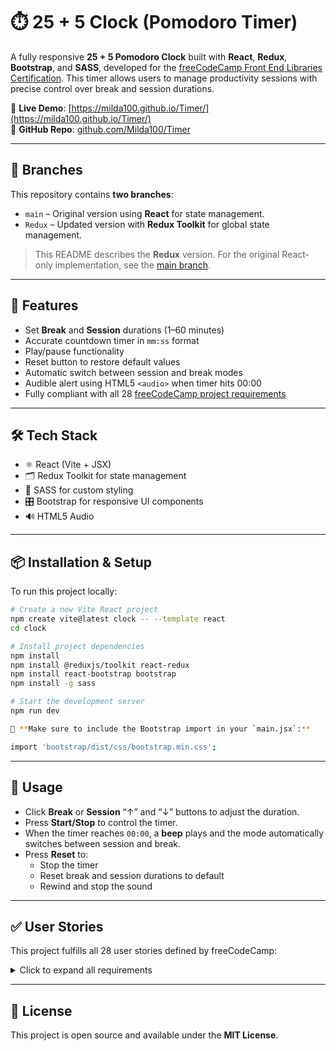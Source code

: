 # ⏱️ 25 + 5 Clock (Pomodoro Timer)

A fully responsive **25 + 5 Pomodoro Clock** built with **React**, **Redux**, **Bootstrap**, and **SASS**, developed for the [freeCodeCamp Front End Libraries Certification](https://www.freecodecamp.org/learn). This timer allows users to manage productivity sessions with precise control over break and session durations.

🔗 **Live Demo**: [https://milda100.github.io/Timer/](https://milda100.github.io/Timer/)  
📂 **GitHub Repo**: [github.com/Milda100/Timer](https://github.com/Milda100/Timer)

---

## 🌿 Branches

This repository contains **two branches**:

- `main` – Original version using **React** for state management.
- `Redux` – Updated version with **Redux Toolkit** for global state management.

> This README describes the **Redux** version. For the original React-only implementation, see the [main branch](https://github.com/Milda100/Timer?tab=readme-ov-file).

---

## 🎯 Features

- Set **Break** and **Session** durations (1–60 minutes)
- Accurate countdown timer in `mm:ss` format
- Play/pause functionality
- Reset button to restore default values
- Automatic switch between session and break modes
- Audible alert using HTML5 `<audio>` when timer hits 00:00
- Fully compliant with all 28 [freeCodeCamp project requirements](#user-stories)

---

## 🛠️ Tech Stack

- ⚛️ React (Vite + JSX)
- 🗂️ Redux Toolkit for state management
- 🎨 SASS for custom styling
- 🎛️ Bootstrap for responsive UI components
- 🔊 HTML5 Audio

---

## 📦 Installation & Setup

To run this project locally:

```bash
# Create a new Vite React project
npm create vite@latest clock -- --template react
cd clock

# Install project dependencies
npm install
npm install @reduxjs/toolkit react-redux
npm install react-bootstrap bootstrap
npm install -g sass

# Start the development server
npm run dev

📌 **Make sure to include the Bootstrap import in your `main.jsx`:**

import 'bootstrap/dist/css/bootstrap.min.css';
```
---

## 🧪 Usage

- Click **Break** or **Session** “↑” and “↓” buttons to adjust the duration.
- Press **Start/Stop** to control the timer.
- When the timer reaches `00:00`, a **beep** plays and the mode automatically switches between session and break.
- Press **Reset** to:
  - Stop the timer
  - Reset break and session durations to default
  - Rewind and stop the sound

---

## ✅ User Stories

This project fulfills all 28 user stories defined by freeCodeCamp:

<details>
  <summary>Click to expand all requirements</summary>

- `#break-label` and `#session-label` are present  
- `#break-decrement`, `#break-increment`, `#session-decrement`, and `#session-increment` buttons exist  
- Default values:
  - `#break-length` = 5  
  - `#session-length` = 25  
- `#timer-label` shows the current mode (Session or Break)  
- Time is displayed in `mm:ss` format via `#time-left`  
- `#start_stop` toggles play/pause  
- `#reset` resets timer, durations, and sound  
- Break and session lengths:
  - Cannot be less than 1
  - Cannot exceed 60  
- Timer updates accurately every second  
- Automatically switches between Session and Break  
- HTML5 audio:
  - `#beep` plays a sound when timer reaches `00:00`
  - Audio rewinds when `#reset` is clicked  

</details>

---

## 📄 License

This project is open source and available under the **MIT License**.
